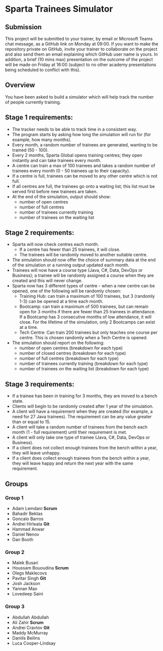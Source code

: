 # Sparta Trainees Simulator

## Submission

This project will be submitted to your trainer, by email or Microsoft Teams chat message, as a GitHub link on Monday at 09:00. If you want to make the repository private on GitHub, invite your trainer to collaborate on the project and also send them an email explaining which GitHub user name is yours. In addition, a brief (10 mins max) presentation on the outcome of the project will be made on Friday at 16:00 (subject to no other academy presentations being scheduled to conflict with this).

## Overview

You have been asked to build a simulator which will help track the number of people currently training.

## Stage 1 requirements:

- The tracker needs to be able to track time in a consistent way.
- The program starts by asking how long the simulation will run for (for example, how many months).
- Every month, a random number of trainees are generated, wanting to be trained (50 - 100).
- Every 2 months, Sparta Global opens training centres; they open instantly and can take trainees every month.
- A centre can train a max of 100 trainees and takes a random number of trainees every month (0 - 50 trainees up to their capacity).
- If a centre is full, trainees can be moved to any other centre which is not full.
- If all centres are full, the trainees go onto a waiting list; this list must be served first before new trainees are taken.
- At the end of the simulation, output should show:
	- number of open centres
	- number of full centres
	- number of trainees currently training
	- number of trainees on the waiting list

## Stage 2 requirements:

- Sparta will now check centres each month.
	- If a centre has fewer than 25 trainees, it will close.
	- The trainees will be randomly moved to another suitable centre.
- The simulation should now offer the choice of summary data at the end of the simulation or a running output updated each month.
- Trainees will now have a course type (Java, C#, Data, DevOps or Business); a trainee will be randomly assigned a course when they are created and this will never change.
- Sparta now has 3 different types of centre - when a new centre can be opened, one of the following will be randomly chosen:
	- Training Hub: can train a maximum of 100 trainees, but 3 (randomly 1-3) can be opened at a time each month.
	- Bootcamp: can train a maximum of 500 trainees, but can remain open for 3 months if there are fewer than 25 trainees in attendance. If a Bootcamp has 3 consecutive months of low attendance, it will close. For the lifetime of the simulation, only 2 Bootcamps can exist at a time.
	- Tech Centre: Can train 200 trainees but only teaches one course per centre. This is chosen randomly when a Tech Centre is opened.
- The simulation should report on the following:
	- number of open centres (breakdown for each type)
	- number of closed centres (breakdown for each type)
	- number of full centres (breakdown for each type)
	- number of trainees currently training (breakdown for each type)
	- number of trainees on the waiting list (breakdown for each type)

## Stage 3 requirements:

- If a trainee has been in training for 3 months, they are moved to a bench state.
- Clients will begin to be randomly created after 1 year of the simulation.
- A client will have a requirement when they are created (for example, a need for 27 Java trainees). The requirement can be any value greater than or equal to 15.
- A client will take a random number of trainees from the bench each month (1 - full requirement) until their requirement is met.
- A client will only take one type of trainee (Java, C#, Data, DevOps or Business).
- If a client does not collect enough trainees from the bench within a year, they will leave unhappy.
- If a client does collect enough trainees from the bench within a year, they will leave happy and return the next year with the same requirement.

## Groups

### Group 1

- Adam Lemdani **Scrum**
- Bahadir Bektas
- Goncalo Barros
- Andrei Hirleata **Git**
- Hammad Anwar
- Daniel Nenov
- Dan Booth

### Group 2

- Malek Busari
- Houssam Bououdina **Scrum**
- Olegs Maklecovs
- Pavitar Singh **Git**
- Josh Jackson
- Yannan Mao
- Lovedeep Saini

### Group 3

- Abdullah Abdullah
- Ali Zahir **Scrum**
- Andrei Cravtov **Git**
- Maddy McMurray
- Daniils Beilins
- Luca Cooper-Lindsay
